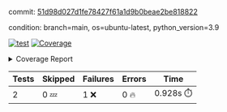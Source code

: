 commit: [51d98d027d1fe78427f61a1d9b0beae2be818822](https://github.com/rcmdnk/s3-reader/tree/51d98d027d1fe78427f61a1d9b0beae2be818822)

condition: branch=main, os=ubuntu-latest, python_version=3.9

[![test](https://github.com/rcmdnk/s3-reader/actions/workflows/test.yml/badge.svg)](https://github.com/rcmdnk/s3-reader/actions/runs/9057643240)
<a href="https://github.com/rcmdnk/s3-reader/blob/51d98d027d1fe78427f61a1d9b0beae2be818822/README.md"><img alt="Coverage" src="https://img.shields.io/badge/Coverage-42%25-orange.svg" /></a><details><summary>Coverage Report </summary><table><tr><th>File</th><th>Stmts</th><th>Miss</th><th>Cover</th><th>Missing</th></tr><tbody><tr><td colspan="5"><b>src/s3_reader</b></td></tr><tr><td>&nbsp; &nbsp;<a href="https://github.com/rcmdnk/s3-reader/blob/51d98d027d1fe78427f61a1d9b0beae2be818822/src/s3_reader/file.py">file.py</a></td><td>71</td><td>44</td><td>38%</td><td><a href="https://github.com/rcmdnk/s3-reader/blob/51d98d027d1fe78427f61a1d9b0beae2be818822/src/s3_reader/file.py#L54-L56">54&ndash;56</a>, <a href="https://github.com/rcmdnk/s3-reader/blob/51d98d027d1fe78427f61a1d9b0beae2be818822/src/s3_reader/file.py#L59">59</a>, <a href="https://github.com/rcmdnk/s3-reader/blob/51d98d027d1fe78427f61a1d9b0beae2be818822/src/s3_reader/file.py#L62-L69">62&ndash;69</a>, <a href="https://github.com/rcmdnk/s3-reader/blob/51d98d027d1fe78427f61a1d9b0beae2be818822/src/s3_reader/file.py#L72-L74">72&ndash;74</a>, <a href="https://github.com/rcmdnk/s3-reader/blob/51d98d027d1fe78427f61a1d9b0beae2be818822/src/s3_reader/file.py#L78-L84">78&ndash;84</a>, <a href="https://github.com/rcmdnk/s3-reader/blob/51d98d027d1fe78427f61a1d9b0beae2be818822/src/s3_reader/file.py#L88-L92">88&ndash;92</a>, <a href="https://github.com/rcmdnk/s3-reader/blob/51d98d027d1fe78427f61a1d9b0beae2be818822/src/s3_reader/file.py#L97-L121">97&ndash;121</a>, <a href="https://github.com/rcmdnk/s3-reader/blob/51d98d027d1fe78427f61a1d9b0beae2be818822/src/s3_reader/file.py#L124-L137">124&ndash;137</a></td></tr><tr><td><b>TOTAL</b></td><td><b>76</b></td><td><b>44</b></td><td><b>42%</b></td><td>&nbsp;</td></tr></tbody></table></details>

| Tests | Skipped | Failures | Errors | Time |
| ----- | ------- | -------- | -------- | ------------------ |
| 2 | 0 :zzz: | 1 :x: | 0 :fire: | 0.928s :stopwatch: |

